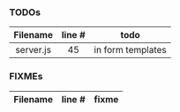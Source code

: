 ### TODOs
| Filename | line # | todo
|:--------:|:------:|:------:
| server.js | 45 | in form templates


### FIXMEs
| Filename | line # | fixme
|:--------:|:------:|:------:
